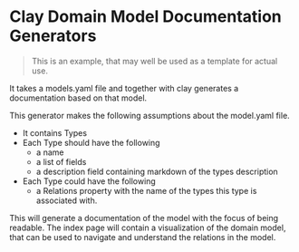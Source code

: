 # Clay Domain Model Documentation Generators


> This is an example, that may well be used as a template for actual use.

It takes a models.yaml file and together with clay generates a documentation based on that model.

This generator makes the following assumptions about the model.yaml file.

* It contains Types
* Each Type should have the following
  - a name
  - a list of fields
  - a description field containing markdown of the types description
* Each Type could have the following
  - a Relations property with the name of the types this type is associated with.


This will generate a documentation of the model with the focus of being readable.
The index page will contain a visualization of the domain model, that can be used to navigate and understand the relations in the model.
